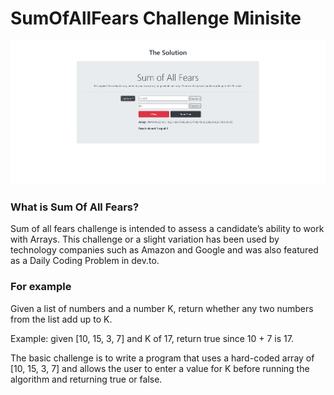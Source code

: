 # SumOfAllFears Challenge Minisite

![Home page scrnshot](https://github.com/mackenzieweaver/SumOfAllFears/blob/main/Assets/sumofallfears.png)

### What is Sum Of All Fears?

Sum of all fears challenge is intended to assess a candidate’s ability to work with Arrays. This challenge or a slight variation has been used by technology companies such as Amazon and Google and was also featured as a Daily Coding Problem in dev.to.

### For example
Given a list of numbers and a number K, return whether any two numbers from the list add up to K.

Example: given [10, 15, 3, 7] and K of 17, return true since 10 + 7 is 17.

The basic challenge is to write a program that uses a hard-coded array of [10, 15, 3, 7] and allows the user to enter a value for K before running the algorithm and returning true or false.
